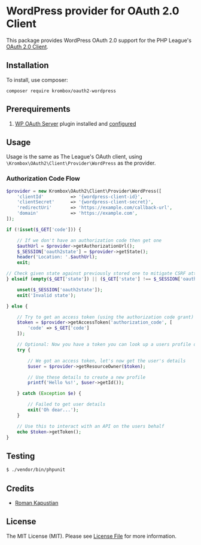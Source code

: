 # WordPress provider for OAuth 2.0 Client

This package provides WordPress OAuth 2.0 support for the PHP League's [OAuth 2.0 Client](https://github.com/thephpleague/oauth2-client).

## Installation

To install, use composer:

```
composer require krombox/oauth2-wordpress
```

## Prerequirements

1) [WP OAuth Server](https://wordpress.org/plugins/oauth2-provider/) plugin installed and [configured](https://wordpress.org/plugins/oauth2-provider/#faq)

## Usage

Usage is the same as The League's OAuth client, using `\Krombox\OAuth2\Client\Provider\WordPress` as the provider.

### Authorization Code Flow

```php
$provider = new Krombox\OAuth2\Client\Provider\WordPress([
    'clientId'          => '{wordpress-client-id}',
    'clientSecret'      => '{wordpress-client-secret}',
    'redirectUri'       => 'https://example.com/callback-url',
    'domain'            => 'https://example.com',  
]);

if (!isset($_GET['code'])) {

    // If we don't have an authorization code then get one
    $authUrl = $provider->getAuthorizationUrl();
    $_SESSION['oauth2state'] = $provider->getState();
    header('Location: '.$authUrl);
    exit;

// Check given state against previously stored one to mitigate CSRF attack
} elseif (empty($_GET['state']) || ($_GET['state'] !== $_SESSION['oauth2state'])) {

    unset($_SESSION['oauth2state']);
    exit('Invalid state');

} else {

    // Try to get an access token (using the authorization code grant)
    $token = $provider->getAccessToken('authorization_code', [
        'code' => $_GET['code']
    ]);

    // Optional: Now you have a token you can look up a users profile data
    try {

        // We got an access token, let's now get the user's details
        $user = $provider->getResourceOwner($token);

        // Use these details to create a new profile
        printf('Hello %s!', $user->getId());

    } catch (Exception $e) {

        // Failed to get user details
        exit('Oh dear...');
    }

    // Use this to interact with an API on the users behalf
    echo $token->getToken();
}
```

## Testing

``` bash
$ ./vendor/bin/phpunit
```

## Credits

- [Roman Kapustian](https://github.com/krombox)


## License

The MIT License (MIT). Please see [License File](https://github.com/krombox/oauth2-wordpress/blob/master/LICENSE) for more information.


